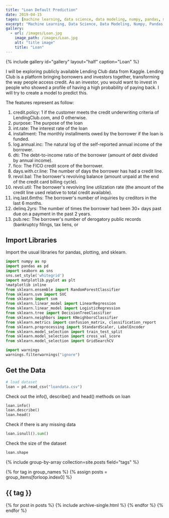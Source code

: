 ```yaml
---
title: "Loan Default Prediction"
date: 2019-04-15
tages: [machine learning, data science, data modeling, numpy, pandas, matplotlib, scikit-learn]
excerpt: "Machine Learning, Data Science, Data Modeling, Numpy, Pandas, Matplotlib, Scikit-learn"
gallery:
  - url: /images/Loan.jpg
    image_path: /images/Loan.jpg
    alt: "title image"
    title: "Loan"
---
```


{% include gallery id="gallery" layout="half" caption="Loan" %}

I will be exploring publicly available Lending Club data from Kaggle. Lending Club is a platform bringing borrowers and investors together, transforming the way people access credit. As an investor, you would want to invest in people who showed a profile of having a high probability of paying back. I will try to create a model to predict this.

The features represent as follow:

1. credit.policy: 1 if the customer meets the credit underwriting criteria of LendingClub.com, and 0 otherwise.
2. purpose: The purpose of the loan
3. int.rate: The interest rate of the loan
4. installment: The monthly installments owed by the borrower if the loan is funded.
5. log.annual.inc: The natural log of the self-reported annual income of the borrower.
6. dti: The debt-to-income ratio of the borrower (amount of debt divided by annual income).
7. fico: The FICO credit score of the borrower.
8. days.with.cr.line: The number of days the borrower has had a credit line.
9. revol.bal: The borrower's revolving balance (amount unpaid at the end of the credit card billing cycle).
10. revol.util: The borrower's revolving line utilization rate (the amount of the credit line used relative to total credit available).
11. inq.last.6mths: The borrower's number of inquiries by creditors in the last 6 months.
12. delinq.2yrs: The number of times the borrower had been 30+ days past due on a payment in the past 2 years.
13. pub.rec: The borrower's number of derogatory public records (bankruptcy filings, tax liens, or

## Import Libraries
Import the usual libraries for pandas, plotting, and sklearn.

```python
import numpy as np
import pandas as pd
import seaborn as sns
sns.set_style('whitegrid')
import matplotlib.pyplot as plt
%matplotlib inline
from sklearn.ensemble import RandomForestClassifier
from sklearn.svm import SVC
from sklearn import svm
from sklearn.linear_model import LinearRegression
from sklearn.linear_model import LogisticRegression
from sklearn.tree import DecisionTreeClassifier
from sklearn.neighbors import KNeighborsClassifier
from sklearn.metrics import confusion_matrix, classification_report
from sklearn.preprocessing import StandardScaler, LabelEncoder
from sklearn.model_selection import train_test_split
from sklearn.model_selection import cross_val_score
from sklearn.model_selection import GridSearchCV

import warnings
warnings.filterwarnings("ignore")
```

## Get the Data
```python
# load dataset
loan = pd.read_csv("loandata.csv")
```

Check out the info(), describe() and head() methods on loan
```python
loan.info()
loan.describe()
loan.head()
```

Check if there is any missing data
```python
loan.isnull().sum()
```

Check the size of the dataset
```python
loan.shape
```




{% include group-by-array collection=site.posts field="tags" %}

{% for tag in group_names %}
  {% assign posts = group_items[forloop.index0] %}
  <h2 id="{{ tag | slugify }}" class="archive__subtitle">{{ tag }}</h2>
  {% for post in posts %}
    {% include archive-single.html %}
  {% endfor %}
{% endfor %}
